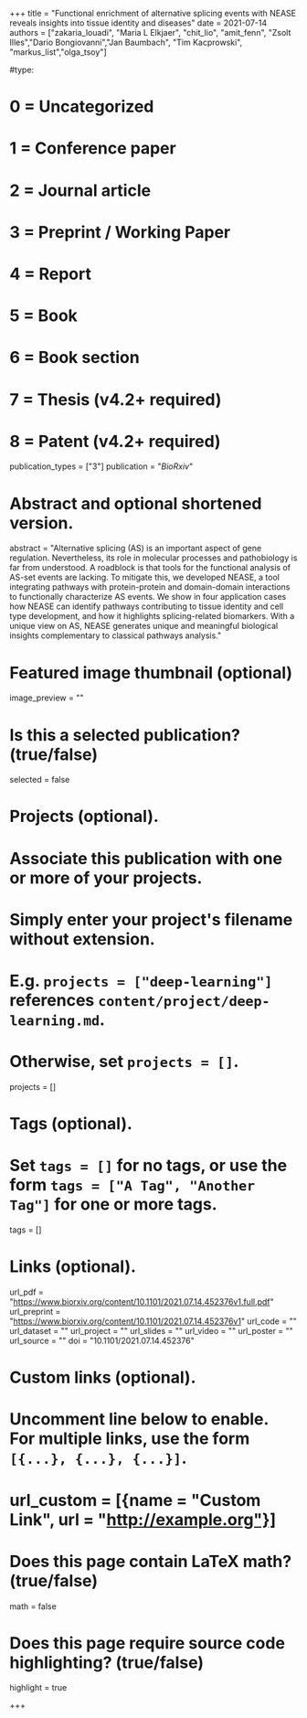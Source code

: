 +++
title = "Functional enrichment of alternative splicing events with NEASE reveals insights into tissue identity and diseases"
date = 2021-07-14
authors = ["zakaria_louadi", "Maria L Elkjaer", "chit_lio", "amit_fenn", "Zsolt Illes","Dario Bongiovanni","Jan Baumbach", "Tim Kacprowski", "markus_list","olga_tsoy"]

#type:
#    0 = Uncategorized
#    1 = Conference paper
#    2 = Journal article
#    3 = Preprint / Working Paper
#    4 = Report
#    5 = Book
#    6 = Book section
#    7 = Thesis (v4.2+ required)
#    8 = Patent (v4.2+ required)
publication_types = ["3"]
publication = "*BioRxiv*"

# Abstract and optional shortened version.
abstract = "Alternative splicing (AS) is an important aspect of gene regulation. Nevertheless, its role in molecular processes and pathobiology is far from understood. A roadblock is that tools for the functional analysis of AS-set events are lacking. To mitigate this, we developed NEASE, a tool integrating pathways with protein-protein and domain-domain interactions to functionally characterize AS events. We show in four application cases how NEASE can identify pathways contributing to tissue identity and cell type development, and how it highlights splicing-related biomarkers. With a unique view on AS, NEASE generates unique and meaningful biological insights complementary to classical pathways analysis."

# Featured image thumbnail (optional)
image_preview = ""

# Is this a selected publication? (true/false)
selected = false

# Projects (optional).
#   Associate this publication with one or more of your projects.
#   Simply enter your project's filename without extension.
#   E.g. `projects = ["deep-learning"]` references `content/project/deep-learning.md`.
#   Otherwise, set `projects = []`.
projects = []

# Tags (optional).
#   Set `tags = []` for no tags, or use the form `tags = ["A Tag", "Another Tag"]` for one or more tags.
tags = []

# Links (optional).
url_pdf = "https://www.biorxiv.org/content/10.1101/2021.07.14.452376v1.full.pdf"
url_preprint = "https://www.biorxiv.org/content/10.1101/2021.07.14.452376v1"
url_code = ""
url_dataset = ""
url_project = ""
url_slides = ""
url_video = ""
url_poster = ""
url_source = ""
doi = "10.1101/2021.07.14.452376"

# Custom links (optional).
#   Uncomment line below to enable. For multiple links, use the form `[{...}, {...}, {...}]`.
# url_custom = [{name = "Custom Link", url = "http://example.org"}]

# Does this page contain LaTeX math? (true/false)
math = false

# Does this page require source code highlighting? (true/false)
highlight = true

+++

